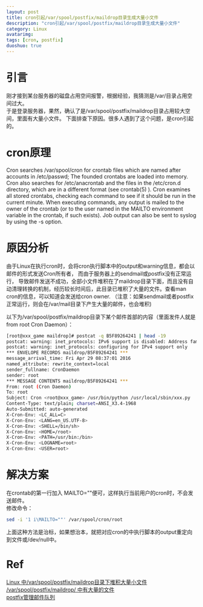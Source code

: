 ```yaml
---
layout: post
title: cron引起/var/spool/postfix/maildrop目录生成大量小文件
description: "cron引起/var/spool/postfix/maildrop目录生成大量小文件"
category: Linux
avatarimg:
tags: [cron, postfix]
duoshuo: true
---
```


# 引言
刚才接到某台服务器的磁盘占用空间报警，根据经验，我猜测是/var/目录占用空间过大。  
于是登录服务器，果然，确认了是/var/spool/postfix/maildrop目录占用较大空间，里面有大量小文件。
下面排查下原因。很多人遇到了这个问题，是cron引起的。

# cron原理

> 
Cron  searches  /var/spool/cron  for crontab files which are named after accounts in /etc/passwd; The founded crontabs are loaded into memory.  Cron also searches for /etc/anacrontab
and the files in the /etc/cron.d directory, which are in a different format (see crontab(5) ).  Cron examines all stored crontabs, checking each command to see if it should be run in
the  current  minute.  When  executing  commands,  any  output  is mailed to the owner of the crontab (or to the user named in the MAILTO environment variable in the crontab, if such
exists).  Job output can also be sent to syslog by using the -s option.

# 原因分析
> 
由于Linux在执行cron时，会将cron执行脚本中的output和warning信息，都会以邮件的形式发送Cron所有者， 而由于服务器上的sendmail或postfix没有正常运行，
导致邮件发送不成功，全部小文件堆积在了maildrop目录下面，而且没有自动清理转换的机制，经历较长时间后，此目录已堆积了大量的文件。查看man cron的信息，可以知道会发送给cron owner.
（注意：如果sendmail或者postfix正常运行，则会在/var/mail目录下产生大量的邮件，也会堆积)

以下为/var/spool/postfix/maildrop目录下某个邮件首部的内容（里面发件人就是from root Cron Daemon）：

```bash
[root@xxx_game maildrop]# postcat -q B5F89264241 | head -19
postcat: warning: inet_protocols: IPv6 support is disabled: Address family not supported by protocol
postcat: warning: inet_protocols: configuring for IPv4 support only
*** ENVELOPE RECORDS maildrop/B5F89264241 ***
message_arrival_time: Fri Apr 29 08:37:01 2016
named_attribute: rewrite_context=local
sender_fullname: CronDaemon
sender: root
*** MESSAGE CONTENTS maildrop/B5F89264241 ***
From: root (Cron Daemon)
To: root
Subject: Cron <root@xxx_game> /usr/bin/python /usr/local/sbin/xxx.py
Content-Type: text/plain; charset=ANSI_X3.4-1968
Auto-Submitted: auto-generated
X-Cron-Env: <LC_ALL=C>
X-Cron-Env: <LANG=en_US.UTF-8>
X-Cron-Env: <SHELL=/bin/sh>
X-Cron-Env: <HOME=/root>
X-Cron-Env: <PATH=/usr/bin:/bin>
X-Cron-Env: <LOGNAME=root>
X-Cron-Env: <USER=root>

```    


# 解决方案

在crontab的第一行加入 MAILTO=""便可，这样执行当前用户的cron时，不会发送邮件。  
修改命令：

```bash
sed -i '1 i\MAILTO=""' /var/spool/cron/root
```    

上面这种方法是治标，如果想治本，就把对应cron的中执行脚本的output重定向到文件或/dev/null中。

# Ref
[Linux 中/var/spool/postfix/maildrop目录下堆积大量小文件](http://blog.chinaunix.net/uid-26364035-id-3163574.html)  
[/var/spool/postfix/maildrop/ 中有大量的文件](http://bing2010.blog.51cto.com/1822459/1080074)  
[postfix管理邮件队列](http://51tech.blog.51cto.com/615380/340946)  


